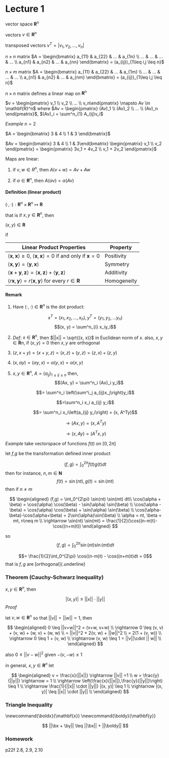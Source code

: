 # Lecture 1

vector space					$\mathbf{R}^n$

vectors							$v\in \mathbf{R}^n$

transposed vectors 			$v^T=|v_1, v_2, ..., v_n|$

$n\times n$ matrix					$A = \begin{bmatrix} a_{11} & a_{22} & … & a_{1n} \\ … & … & … & … \\ a_{n1} & a_{n2} & … & a_{nn} \end{bmatrix} = (a_{ij})_{1\leq i,j \leq n}$

$n \times m$ matrix					$A = \begin{bmatrix} a_{11} & a_{22} & … & a_{1m} \\ … & … & … & … \\ a_{n1} & a_{n2} & … & a_{nm} \end{bmatrix} = (a_{ij})_{1\leq i,j \leq n}$

$n\times n$ matrix defines a linear map on $\mathbf{R}^n$

$v = \begin{pmatrix} v_1 \\ v_2 \\ … \\ v_n\end{pmatrix} \mapsto Av \in \mathbf{R}^n$
where $Av = \begin{pmatrix} (Av)_1 \\ (Av)_2 \\ … \\ (Av)_n \end{pmatrix}$, $(Av)_i = \sum^n_{1} A_{ij}v_i$


_Example_
$n = 2$

$A = \begin{bmatrix} 3 & 4 \\ 1 & 3 \end{bmatrix}$

$Av = \begin{bmatrix} 3 & 4 \\ 1 & 3\end{bmatrix} \begin{pmatrix} v_1 \\ v_2 \end{pmatrix} = \begin{pmatrix} 3v_1 + 4v_2 \\ v_1 + 2v_2 \end{pmatrix}$



Maps are linear:

1. if $v,w \in R^n$, then $A(v+w) = Av + Aw$

2. if $\alpha \in \mathbf{R}^n$, then $A(\alpha v) = \alpha (Av)$


#### Definition (linear product)

$(\cdot, \cdot): \mathbf{R}^n \times \mathbf{R}^n \mapsto \mathbf{R}$

that is if $x, y \in \mathbf{R}^n$, then

$(x, y) \in \mathbf{R}$

if

| Linear Product Properties | Property    |
|---|---|
| $\left<\mathbf{x}, \mathbf{x}\right> \geq 0$, $\left<\mathbf{x}, \mathbf{x}\right> = 0$ if and only if $\mathbf{x}=0$ | Positivity  |
| $\left<\mathbf{x}, \mathbf{y}\right> = \left<\mathbf{y}, \mathbf{x}\right>$  | Symmetry    |
| $\left<\mathbf{x}+\mathbf{y}, \mathbf{z}\right> = \left<\mathbf{x}, \mathbf{z}\right> + \left<\mathbf{y}, \mathbf{z}\right>$ | Additivity  |
| $\left<r\mathbf{x}, \mathbf{y}\right>= r\left<\mathbf{x}, \mathbf{y}\right>$ for every $r \in \mathbf{R}$  | Homogeneity |



#### Remark
1. Have $(\cdot, \cdot) \in \mathbf{R}^n$ is the dot product:

$$x^T = (x_1, x_2, …, x_n), y^T=(y_1, y_2, … y_n)$$
$$(x, y) = \sum^n_{i} x_iy_i$$


2. _Def_: $x\in \mathbf{R}^n$, then $||x|| = \sqrt{(x, x)}$ in Euclidean norm of $x$.
also, $x, y \in \mathbf{R}n$, if $(x, y) = 0$ then $x, y$ are orthogonal

3. $(z, x+y) = (x+y, z) = (x, z) + (y,z) = (z, x) + (z, y)$

4. $(x, \alpha y) = (\alpha y, x) = \alpha (y, x) = \alpha(x, y)$

5. $x, y \in \mathbf{R}^n$, $A = (a_{ij})_{1\leq ij\leq n}$
then, $$(Ax, y) = \sum^n_i (Ax)_i y_i$$

$$= \sum^n_i \left(\sum^i_j a_{ij}x_j\right)y_i$$

$$=\sum^n_i x_i a_{ij} y_i$$

$$= \sum^n_i x_i\left(a_{ij} y_i\right) = (x, A^Ty)$$

$$\rightarrow (Ax, y) = (x, A^Ty)$$

$$\rightarrow (x, Ay) = (A^Tx, y)$$

_Example_
take vectorspace of functions $f(t)$ on $[0, 2\pi]$

let $f$,$g$ be the transformation defined inner product

$$(f, g) = \int_0^{2\pi} f(t)g(t) dt$$
then for instance, $n, m \in \mathbf{N}$
$$f(t) = \sin(nt), g(t) = \sin(mt)$$
then if $n \neq m$

$$
\begin{aligned}
(f,g) = \int_0^{2\pi} \sin(nt) \sin(mt) dt\\
\cos(\alpha + \beta) = \cos(\alpha) \cos(\beta) - \sin(\alpha) \sin(\beta) \\
\cos(\alpha - \beta) = \cos(\alpha) \cos(\beta) + \sin(\alpha) \sin(\beta) \\
\cos(\alpha-\beta)-\cos(\alpha+\beta) = 2\sin(\alpha)\sin(\beta) \\
\alpha = nt, \beta = mt, n\neq m \\
\rightarrow \sin(nt) \sin(mt) = \frac{1}{2}(\cos((n-m)t)-\cos((n+m)t))
\end{aligned}
$$


so
$$(f,g) = \int_0^{2\pi} \sin(nt) \sin(mt) dt$$

$$= \frac{1}{2}\int_0^{2\pi} \cos((n-m)t) - \cos((n+m)t)dt = 0$$
that is $f, g$ are [orthogonal]{.underline}

### Theorem (Cauchy-Schwarz Inequality)
$x, y \in \mathbf{R}^n$, then

$$|(x, y)| \leq ||x||\cdot ||y||$$
_Proof_

let $v, w \in \mathbf{R}^n$ so that $||v|| = ||w|| = 1$,
then 

$$
\begin{aligned}
0 \leq ||v+w||^2 = (v+w, v+w) \\
\rightarrow 0 \leq (v, v) + (v, w) + (w, v) + (w, w) \\
= ||v||^2 + 2(v, w) + ||w||^2 \\
= 2(1 + (v, w)) \\
\rightarrow 0 \leq 1 + (v, w) \\
\rightarrow (v, w) \leq 1 = ||v||\cdot || w|| \\
\end{aligned}
$$

also $0 \leq ||v-w||^2$ given
$-(v, -w) \leq 1$

in general, $x, y \in \mathbf{R}^n$ let

$$
\begin{aligned}
v = \frac{x}{||x||} \rightarrow ||v|| =1 \\
w = \frac{y}{||y||} \rightarrow = 1 \\
\rightarrow \left(\frac{x}{||x||},\frac{y}{||y||}\right) \leq 1 \\
\rightarrow \frac{1}{||x|| \cdot ||y||} |(x, y)| \leq 1 \\
\rightarrow |(x, y)| \leq ||x|| \cdot ||y|| \\
\end{aligned}
$$

### Triangle Inequality

\newcommand{\boldx}{\mathbf{x}}
\newcommand{\boldy}{\mathbf{y}}

$$
||\bx + \by|| \leq ||\bx|| + ||\boldy||
$$

### Homework
p22f
2.8, 2.9, 2.10